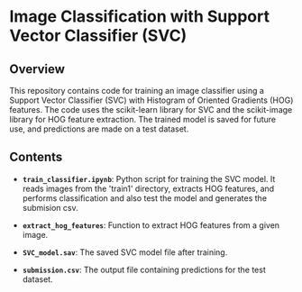 # Image Classification with Support Vector Classifier (SVC)

## Overview

This repository contains code for training an image classifier using a Support Vector Classifier (SVC) with Histogram of Oriented Gradients (HOG) features. The code uses the scikit-learn library for SVC and the scikit-image library for HOG feature extraction. The trained model is saved for future use, and predictions are made on a test dataset.

## Contents

- **`train_classifier.ipynb`**: Python script for training the SVC model. It reads images from the 'train1' directory, extracts HOG features, and performs classification and also test the model and generates the submision csv.

- **`extract_hog_features`**: Function to extract HOG features from a given image.

- **`SVC_model.sav`**: The saved SVC model file after training.

- **`submission.csv`**: The output file containing predictions for the test dataset.
